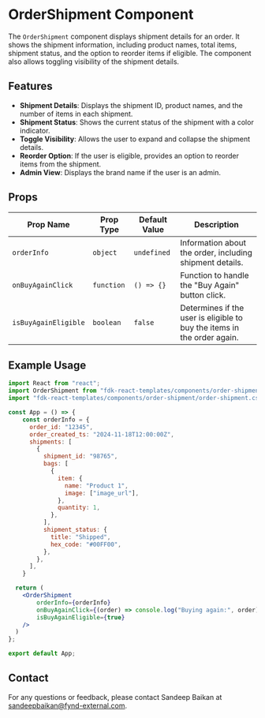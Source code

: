 # OrderShipment Component

The `OrderShipment` component displays shipment details for an order. It shows the shipment information, including product names, total items, shipment status, and the option to reorder items if eligible. The component also allows toggling visibility of the shipment details.

## Features
- **Shipment Details**: Displays the shipment ID, product names, and the number of items in each shipment.
- **Shipment Status**: Shows the current status of the shipment with a color indicator.
- **Toggle Visibility**: Allows the user to expand and collapse the shipment details.
- **Reorder Option**: If the user is eligible, provides an option to reorder items from the shipment.
- **Admin View**: Displays the brand name if the user is an admin.

## Props

| Prop Name          | Prop Type     | Default Value | Description                                                                 |
|--------------------|---------------|---------------|-----------------------------------------------------------------------------|
| `orderInfo`        | `object`      | `undefined`   | Information about the order, including shipment details.                    |
| `onBuyAgainClick`  | `function`    | `() => {}`     | Function to handle the "Buy Again" button click.                            |
| `isBuyAgainEligible`| `boolean`    | `false`       | Determines if the user is eligible to buy the items in the order again.     |

## Example Usage

```jsx
import React from "react";
import OrderShipment from "fdk-react-templates/components/order-shipment/order-shipment"; 
import "fdk-react-templates/components/order-shipment/order-shipment.css"; 

const App = () => {
    const orderInfo = {
      order_id: "12345",
      order_created_ts: "2024-11-18T12:00:00Z",
      shipments: [
        {
          shipment_id: "98765",
          bags: [
            {
              item: {
                name: "Product 1",
                image: ["image_url"],
              },
              quantity: 1,
            },
          ],
          shipment_status: {
            title: "Shipped",
            hex_code: "#00FF00",
          },
        },
      ],
    }

  return ( 
    <OrderShipment
        orderInfo={orderInfo}
        onBuyAgainClick={(order) => console.log("Buying again:", order)}
        isBuyAgainEligible={true}
    />
  )
};

export default App;

```
## Contact

For any questions or feedback, please contact Sandeep Baikan at [sandeepbaikan@fynd-external.com](mailto:sandeepbaikan@fynd-external.com).